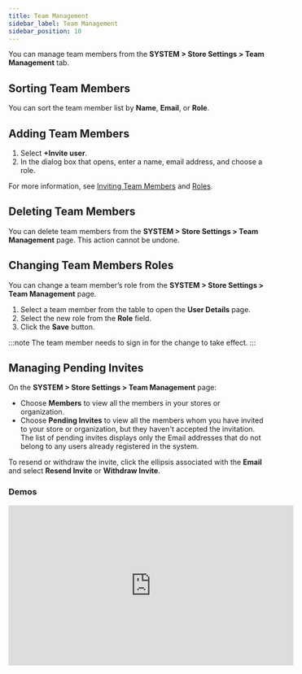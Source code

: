 ```yaml
---
title: Team Management
sidebar_label: Team Management
sidebar_position: 10
---
```


You can manage team members from the **SYSTEM > Store Settings > Team Management** tab.

## Sorting Team Members

You can sort the team member list by **Name**, **Email**, or **Role**.

## Adding Team Members

1. Select **+Invite user**.
1. In the dialog box that opens, enter a name, email address, and choose a role.

For more information, see [Inviting Team Members](/docs/commerce-manager/team-management/#adding-team-members) and [Roles](/docs/commerce-cloud/team-management/roles).

## Deleting Team Members

You can delete team members from the **SYSTEM > Store Settings > Team Management** page. This action cannot be undone.

## Changing Team Members Roles

You can change a team member’s role from the **SYSTEM > Store Settings > Team Management** page.

1. Select a team member from the table to open the **User Details** page.
1. Select the new role from the **Role** field.
1. Click the **Save** button.

:::note
The team member needs to sign in for the change to take effect.
:::

## Managing Pending Invites

On the **SYSTEM > Store Settings > Team Management** page:
- Choose **Members** to view all the members in your stores or organization.
- Choose **Pending Invites** to view all the members whom you have invited to your store or organization, but they haven't accepted the invitation. The list of pending invites displays only the Email addresses that do not belong to any users already registered in the system.

To resend or withdraw the invite, click the ellipsis associated with the **Email** and select **Resend Invite** or **Withdraw Invite**.

### Demos

<iframe width="560" height="315" src="https://www.youtube.com/embed/kNNRGPrqHXg" title="Understanding Roles in Commerce Manager" frameborder="0" allow="accelerometer; autoplay; clipboard-write; encrypted-media; gyroscope; picture-in-picture; web-share" referrerpolicy="strict-origin-when-cross-origin" allowfullscreen></iframe>

